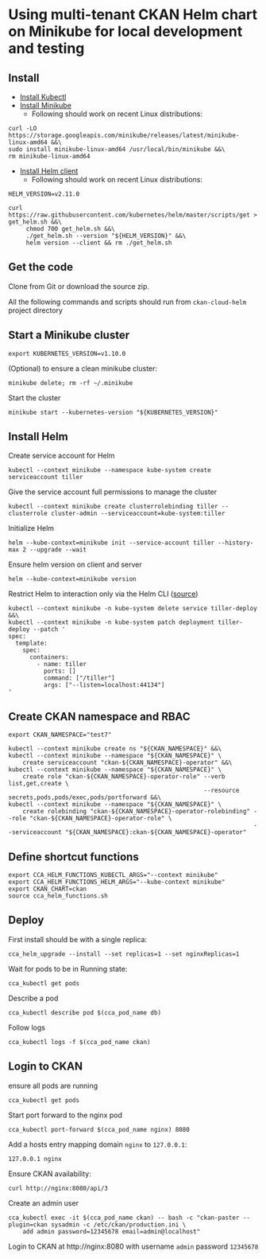 # Using multi-tenant CKAN Helm chart on Minikube for local development and testing

## Install

* [Install Kubectl](https://kubernetes.io/docs/tasks/tools/install-kubectl/)
* [Install Minikube](https://kubernetes.io/docs/tasks/tools/install-minikube/)
  * Following should work on recent Linux distributions:

```
curl -LO https://storage.googleapis.com/minikube/releases/latest/minikube-linux-amd64 &&\
sudo install minikube-linux-amd64 /usr/local/bin/minikube &&\
rm minikube-linux-amd64
```

* [Install Helm client](https://docs.helm.sh/using_helm/#installing-helm)
  * Following should work on recent Linux distributions:

```
HELM_VERSION=v2.11.0

curl https://raw.githubusercontent.com/kubernetes/helm/master/scripts/get > get_helm.sh &&\
     chmod 700 get_helm.sh &&\
     ./get_helm.sh --version "${HELM_VERSION}" &&\
     helm version --client && rm ./get_helm.sh
```

## Get the code

Clone from Git or download the source zip.

All the following commands and scripts should run from `ckan-cloud-helm` project directory

## Start a Minikube cluster

```
export KUBERNETES_VERSION=v1.10.0
```

(Optional) to ensure a clean minikube cluster:

```
minikube delete; rm -rf ~/.minikube
```

Start the cluster

```
minikube start --kubernetes-version "${KUBERNETES_VERSION}"
```

## Install Helm

Create service account for Helm

```
kubectl --context minikube --namespace kube-system create serviceaccount tiller
```

Give the service account full permissions to manage the cluster

```
kubectl --context minikube create clusterrolebinding tiller --clusterrole cluster-admin --serviceaccount=kube-system:tiller
```

Initialize Helm

```
helm --kube-context=minikube init --service-account tiller --history-max 2 --upgrade --wait
```

Ensure helm version on client and server

```
helm --kube-context=minikube version
```

Restrict Helm to interaction only via the Helm CLI ([source](https://engineering.bitnami.com/articles/helm-security.html))

```
kubectl --context minikube -n kube-system delete service tiller-deploy &&\
kubectl --context minikube -n kube-system patch deployment tiller-deploy --patch '
spec:
  template:
    spec:
      containers:
        - name: tiller
          ports: []
          command: ["/tiller"]
          args: ["--listen=localhost:44134"]
'
```

## Create CKAN namespace and RBAC

```
export CKAN_NAMESPACE="test7"

kubectl --context minikube create ns "${CKAN_NAMESPACE}" &&\
kubectl --context minikube --namespace "${CKAN_NAMESPACE}" \
    create serviceaccount "ckan-${CKAN_NAMESPACE}-operator" &&\
kubectl --context minikube --namespace "${CKAN_NAMESPACE}" \
    create role "ckan-${CKAN_NAMESPACE}-operator-role" --verb list,get,create \
                                                       --resource secrets,pods,pods/exec,pods/portforward &&\
kubectl --context minikube --namespace "${CKAN_NAMESPACE}" \
    create rolebinding "ckan-${CKAN_NAMESPACE}-operator-rolebinding" --role "ckan-${CKAN_NAMESPACE}-operator-role" \
                                                                     --serviceaccount "${CKAN_NAMESPACE}:ckan-${CKAN_NAMESPACE}-operator"
```

## Define shortcut functions

```
export CCA_HELM_FUNCTIONS_KUBECTL_ARGS="--context minikube"
export CCA_HELM_FUNCTIONS_HELM_ARGS="--kube-context minikube"
export CKAN_CHART=ckan
source cca_helm_functions.sh
```

## Deploy

First install should be with a single replica:

```
cca_helm_upgrade --install --set replicas=1 --set nginxReplicas=1
```

Wait for pods to be in Running state:

```
cca_kubectl get pods
```

Describe a pod

```
cca_kubectl describe pod $(cca_pod_name db)
```

Follow logs

```
cca_kubectl logs -f $(cca_pod_name ckan)
```

## Login to CKAN

ensure all pods are running

```
cca_kubectl get pods
```

Start port forward to the nginx pod

```
cca_kubectl port-forward $(cca_pod_name nginx) 8080
```

Add a hosts entry mapping domain `nginx` to `127.0.0.1`:

```
127.0.0.1 nginx
```

Ensure CKAN availability:

```
curl http://nginx:8080/api/3
```

Create an admin user

```
cca_kubectl exec -it $(cca_pod_name ckan) -- bash -c "ckan-paster --plugin=ckan sysadmin -c /etc/ckan/production.ini \
    add admin password=12345678 email=admin@localhost"
```

Login to CKAN at http://nginx:8080 with username `admin` password `12345678`
